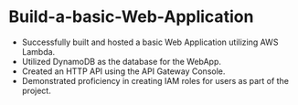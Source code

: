 # Build-a-basic-Web-Application
- Successfully built and hosted a basic Web Application utilizing AWS Lambda.
- Utilized DynamoDB as the database for the WebApp.
- Created an HTTP API using the API Gateway Console.
- Demonstrated proficiency in creating IAM roles for users as part of the project.
